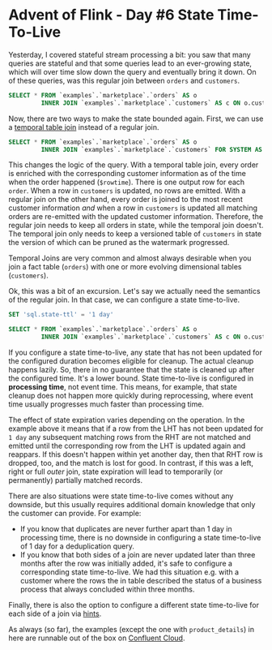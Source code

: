 # Advent of Flink - Day #6 State Time-To-Live

Yesterday, I covered stateful stream processing a bit: you saw that many queries are stateful and that some queries
lead to an ever-growing state, which will over time slow down the query and eventually bring it down. On of these 
queries, was this regular join between `orders` and `customers`. 

```sql
SELECT * FROM `examples`.`marketplace`.`orders` AS o
         INNER JOIN `examples`.`marketplace`.`customers` AS c ON o.customer_id = c.customer_id
```

Now, there are two ways to make the state bounded again. First, we can use a 
[temporal table join](https://docs.confluent.io/cloud/current/flink/reference/queries/joins.html#temporal-joins) 
instead of a regular join.

```sql
SELECT * FROM `examples`.`marketplace`.`orders` AS o
         INNER JOIN `examples`.`marketplace`.`customers` FOR SYSTEM AS OF `$rowtime` AS c ON o.customer_id = c.customer_id
```
This changes the logic of the query. With a temporal table join, every order is enriched with the corresponding customer 
information as of the time when the order happened (`$rowtime`). There is one output row for each `order`. When a row
in `customers` is updated, no rows are emitted. With a regular join on the other hand, every order is joined to the 
most recent customer information *and* when a row in `customers` is updated all matching orders are re-emitted with 
the updated customer information. Therefore, the regular join needs to keep all orders in state, while the temporal 
join doesn't. The temporal join only needs to keep a versioned table of `customers` in state the version of which can 
be pruned as the watermark progressed. 

Temporal Joins are very common and almost always desirable when you join a fact table (`orders`) with one or more 
evolving dimensional tables (`customers`). 

Ok, this was a bit of an excursion. Let's say we actually need the semantics of the regular join. In that case, we can 
configure a state time-to-live. 

```sql
SET 'sql.state-ttl' = '1 day'

SELECT * FROM `examples`.`marketplace`.`orders` AS o
         INNER JOIN `examples`.`marketplace`.`customers` AS c ON o.customer_id = c.customer_id
```

If you configure a state time-to-live, any state that has not been updated for the configured duration becomes 
eligible for cleanup. The actual cleanup happens lazily. So, there in no guarantee that the state is cleaned up after the 
configured time. It's a lower bound. State time-to-live is configured in **processing time**, not event time. This means, 
for example, that state cleanup does not happen more quickly during reprocessing, where event time usually progresses 
much faster than processing time. 

The effect of state expiration varies depending on the operation. In the example above it means that if a row from the LHT
has not been updated for `1 day` any subsequent matching rows from the RHT are not matched and emitted until the 
corresponding row from the LHT is updated again and reappars. If this doesn't happen within yet another day, then that 
RHT row is dropped, too, and the match is lost for good. In contrast, if this was a left, right or full *outer* join, 
state expiration will lead to temporarily (or permanently) partially matched records. 

There are also situations were state time-to-live comes without any downside, but this usually requires additional 
domain knowledge that only the customer can provide. For example: 
* If you know that duplicates are never further apart than 1 day in processing time, there is no downside in configuring
  a state time-to-live of 1 day for a deduplication query. 
* If you know that both sides of a join are never updated later than three months after the row was initially added, 
  it's safe to configure a corresponding state time-to-live. We had this situation e.g. with a customer where the rows 
  the in table described the status of a business process that always concluded within three months.

Finally, there is also the option to configure a different state time-to-live for each side of a join via 
[hints](https://docs.confluent.io/cloud/current/flink/reference/statements/hints.html#state-ttl-hints). 

As always (so far), the examples (except the one with `product_details`) in here are runnable out of the box on 
[Confluent Cloud](https://confluent.cloud).

